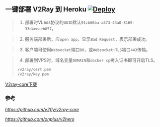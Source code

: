 ## 一键部署 V2Ray 到 Heroku  [![Deploy](https://www.herokucdn.com/deploy/button.png)](https://heroku.com/deploy)

> 1. 部署时VLess协议的`UUID`默认`91cb66ba-a373-43a0-8169-33d4eeaeb857`。

> 2. 服务端部署后，应`open app`，显示`Bad Request`，表示部署成功。

> 3. 客户端可使用`Websocket`端口`80`，或`Websocket+TLS`端口`443`传输。

> 4. 部署到VPS时，域名变量`DOMAIN`和`docker cp`拷入证书即可开启TLS。
> ```sh
> /v2ray/cert.pem
> /v2ray/key.pem
> ```

[V2ray-core下载](https://github.com/zhangkai8782/v2ray-heroku/releases/tag/v4.40.1)

### 参考 
*https://github.com/v2fly/v2ray-core*

*https://github.com/onplus/v2hero*
